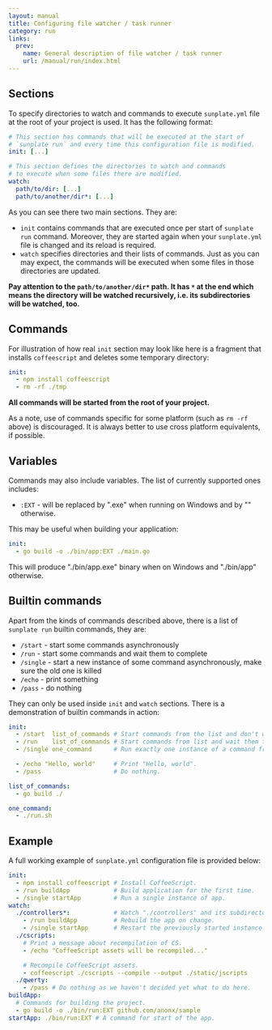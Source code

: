 ```yaml
---
layout: manual
title: Configuring file watcher / task runner
category: run
links:
  prev:
    name: General description of file watcher / task runner
    url: /manual/run/index.html
---
```


## Sections
To specify directories to watch and commands to execute `sunplate.yml`
file at the root of your project is used.
It has the following format:

```yaml
# This section has commands that will be executed at the start of
# `sunplate run` and every time this configuration file is modified.
init: [...]

# This section defines the directories to watch and commands
# to execute when some files there are modified.
watch:
  path/to/dir: [...]
  path/to/another/dir*: [...]
```

As you can see there two main sections. They are:

* `init` contains commands that are executed once per start of `sunplate run` command.
Moreover, they are started again when your `sunplate.yml` file is changed and its reload is required.
* `watch` specifies directories and their lists of commands. Just as you can may expect,
the commands will be executed when some files in those directories are updated.

**Pay attention to the `path/to/another/dir*` path. It has `*` at the end which means
the directory will be watched recursively, i.e. its subdirectories will be watched, too.**

## Commands
For illustration of how real `init` section may look like here is a fragment that
installs `coffeescript` and deletes some temporary directory:

```yaml
init:
  - npm install coffeescript
  - rm -rf ./tmp
```

**All commands will be started from the root of your project.**

As a note, use of commands specific for some platform (such as `rm -rf` above) is discouraged.
It is always better to use cross platform equivalents, if possible.

## Variables
Commands may also include variables. The list of currently supported ones includes:

* `:EXT` - will be replaced by ".exe" when running on Windows and by "" otherwise.

This may be useful when building your application:

```yaml
init:
  - go build -o ./bin/app:EXT ./main.go
```

This will produce "./bin/app.exe" binary when on Windows and "./bin/app" otherwise.

## Builtin commands
Apart from the kinds of commands described above, there is a list of `sunplate run` builtin commands, they are:

* `/start` - start some commands asynchronously
* `/run` - start some commands and wait them to complete
* `/single` - start a new instance of some command asynchronously, make sure the old one is killed
* `/echo` - print something
* `/pass` - do nothing

They can only be used inside `init` and `watch` sections.
There is a demonstration of builtin commands in action:

```yaml
init:
  - /start  list_of_commands # Start commands from the list and don't wait them.
  - /run    list_of_commands # Start commands from list and wait them to complete.
  - /single one_command      # Run exactly one instance of a command from section.

  - /echo "Hello, world"     # Print "Hello, world".
  - /pass                    # Do nothing.

list_of_commands:
  - go build ./

one_command:
  - ./run.sh
```

## Example
A full working example of `sunplate.yml` configuration file is provided below:

```yaml
init:
  - npm install coffeescript # Install CoffeeScript.
  - /run buildApp            # Build application for the first time.
  - /single startApp         # Run a single instance of app.
watch:
  ./controllers*:            # Watch "./controllers" and its subdirectories.
    - /run buildApp          # Rebuild the app on change.
    - /single startApp       # Restart the previously started instance of app.
  ./cscripts:
    # Print a message about recompilation of CS.
    - /echo "CoffeeScript assets will be recompiled..."

    # Recompile CoffeeScript assets.
    - coffeescript ./cscripts --compile --output ./static/jscripts
  ./qwerty:
    - /pass # Do nothing as we haven't decided yet what to do here.
buildApp:
  # Commands for building the project.
  - go build -o ./bin/run:EXT github.com/anonx/sample
startApp: ./bin/run:EXT # A command for start of the app.
```

